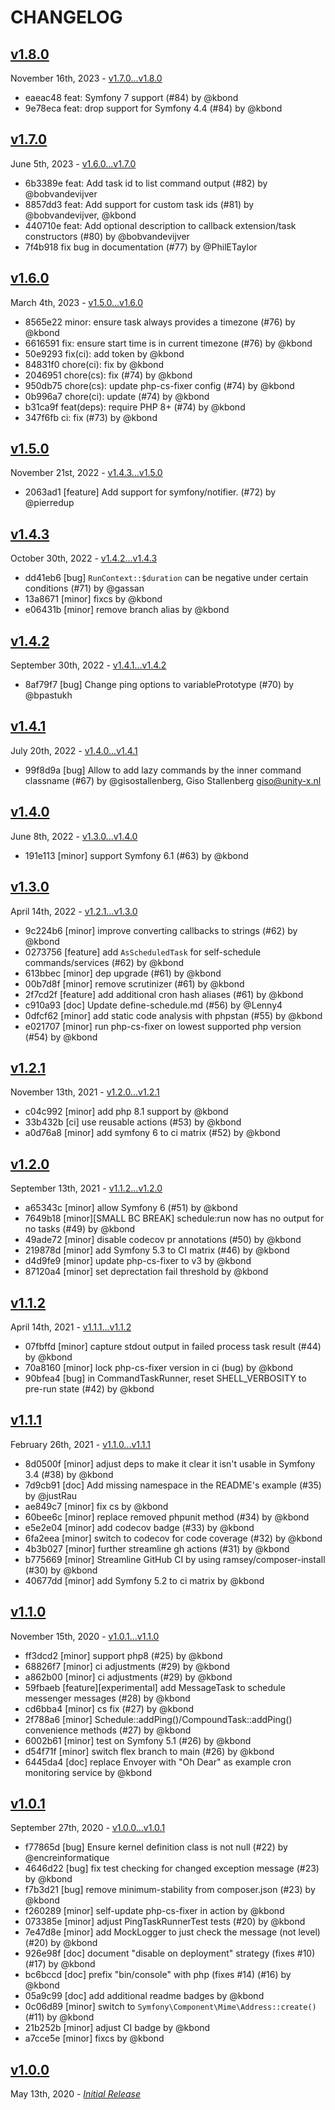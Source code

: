 # CHANGELOG

## [v1.8.0](https://github.com/zenstruck/schedule-bundle/releases/tag/v1.8.0)

November 16th, 2023 - [v1.7.0...v1.8.0](https://github.com/zenstruck/schedule-bundle/compare/v1.7.0...v1.8.0)

* eaeac48 feat: Symfony 7 support (#84) by @kbond
* 9e78eca feat: drop support for Symfony 4.4 (#84) by @kbond

## [v1.7.0](https://github.com/zenstruck/schedule-bundle/releases/tag/v1.7.0)

June 5th, 2023 - [v1.6.0...v1.7.0](https://github.com/zenstruck/schedule-bundle/compare/v1.6.0...v1.7.0)

* 6b3389e feat: Add task id to list command output (#82) by @bobvandevijver
* 8857dd3 feat: Add support for custom task ids (#81) by @bobvandevijver, @kbond
* 440710e feat: Add optional description to callback extension/task constructors (#80) by @bobvandevijver
* 7f4b918 fix bug in documentation (#77) by @PhilETaylor

## [v1.6.0](https://github.com/zenstruck/schedule-bundle/releases/tag/v1.6.0)

March 4th, 2023 - [v1.5.0...v1.6.0](https://github.com/zenstruck/schedule-bundle/compare/v1.5.0...v1.6.0)

* 8565e22 minor: ensure task always provides a timezone (#76) by @kbond
* 6616591 fix: ensure start time is in current timezone (#76) by @kbond
* 50e9293 fix(ci): add token by @kbond
* 84831f0 chore(ci): fix by @kbond
* 2046951 chore(cs): fix (#74) by @kbond
* 950db75 chore(cs): update php-cs-fixer config (#74) by @kbond
* 0b996a7 chore(ci): update (#74) by @kbond
* b31ca9f feat(deps): require PHP 8+ (#74) by @kbond
* 347f6fb ci: fix (#73) by @kbond

## [v1.5.0](https://github.com/zenstruck/schedule-bundle/releases/tag/v1.5.0)

November 21st, 2022 - [v1.4.3...v1.5.0](https://github.com/zenstruck/schedule-bundle/compare/v1.4.3...v1.5.0)

* 2063ad1 [feature] Add support for symfony/notifier. (#72) by @pierredup

## [v1.4.3](https://github.com/zenstruck/schedule-bundle/releases/tag/v1.4.3)

October 30th, 2022 - [v1.4.2...v1.4.3](https://github.com/zenstruck/schedule-bundle/compare/v1.4.2...v1.4.3)

* dd41eb6 [bug] `RunContext::$duration` can be negative under certain conditions (#71) by @gassan
* 13a8671 [minor] fixcs by @kbond
* e06431b [minor] remove branch alias by @kbond

## [v1.4.2](https://github.com/zenstruck/schedule-bundle/releases/tag/v1.4.2)

September 30th, 2022 - [v1.4.1...v1.4.2](https://github.com/zenstruck/schedule-bundle/compare/v1.4.1...v1.4.2)

* 8af79f7 [bug] Change ping options to variablePrototype (#70) by @bpastukh

## [v1.4.1](https://github.com/zenstruck/schedule-bundle/releases/tag/v1.4.1)

July 20th, 2022 - [v1.4.0...v1.4.1](https://github.com/zenstruck/schedule-bundle/compare/v1.4.0...v1.4.1)

* 99f8d9a [bug] Allow to add lazy commands by the inner command classname (#67) by @gisostallenberg, Giso Stallenberg <giso@unity-x.nl>

## [v1.4.0](https://github.com/zenstruck/schedule-bundle/releases/tag/v1.4.0)

June 8th, 2022 - [v1.3.0...v1.4.0](https://github.com/zenstruck/schedule-bundle/compare/v1.3.0...v1.4.0)

* 191e113 [minor] support Symfony 6.1 (#63) by @kbond

## [v1.3.0](https://github.com/zenstruck/schedule-bundle/releases/tag/v1.3.0)

April 14th, 2022 - [v1.2.1...v1.3.0](https://github.com/zenstruck/schedule-bundle/compare/v1.2.1...v1.3.0)

* 9c224b6 [minor] improve converting callbacks to strings (#62) by @kbond
* 0273756 [feature] add `AsScheduledTask` for self-schedule commands/services (#62) by @kbond
* 613bbec [minor] dep upgrade (#61) by @kbond
* 00b7d8f [minor] remove scrutinizer (#61) by @kbond
* 2f7cd2f [feature] add additional cron hash aliases (#61) by @kbond
* c910a93 [doc] Update define-schedule.md (#56) by @Lenny4
* 0dfcf62 [minor] add static code analysis with phpstan (#55) by @kbond
* e021707 [minor] run php-cs-fixer on lowest supported php version (#54) by @kbond

## [v1.2.1](https://github.com/zenstruck/schedule-bundle/releases/tag/v1.2.1)

November 13th, 2021 - [v1.2.0...v1.2.1](https://github.com/zenstruck/schedule-bundle/compare/v1.2.0...v1.2.1)

* c04c992 [minor] add php 8.1 support by @kbond
* 33b432b [ci] use reusable actions (#53) by @kbond
* a0d76a8 [minor] add symfony 6 to ci matrix (#52) by @kbond

## [v1.2.0](https://github.com/zenstruck/schedule-bundle/releases/tag/v1.2.0)

September 13th, 2021 - [v1.1.2...v1.2.0](https://github.com/zenstruck/schedule-bundle/compare/v1.1.2...v1.2.0)

* a65343c [minor] allow Symfony 6 (#51) by @kbond
* 7649b18 [minor][SMALL BC BREAK] schedule:run now has no output for no tasks (#49) by @kbond
* 49ade72 [minor] disable codecov pr annotations (#50) by @kbond
* 219878d [minor] add Symfony 5.3 to CI matrix (#46) by @kbond
* d4d9fe9 [minor] update php-cs-fixer to v3 by @kbond
* 87120a4 [minor] set deprectation fail threshold by @kbond

## [v1.1.2](https://github.com/zenstruck/schedule-bundle/releases/tag/v1.1.2)

April 14th, 2021 - [v1.1.1...v1.1.2](https://github.com/zenstruck/schedule-bundle/compare/v1.1.1...v1.1.2)

* 07fbffd [minor] capture stdout output in failed process task result (#44) by @kbond
* 70a8160 [minor] lock php-cs-fixer version in ci (bug) by @kbond
* 90bfea4 [bug] in CommandTaskRunner, reset SHELL_VERBOSITY to pre-run state (#42) by @kbond

## [v1.1.1](https://github.com/zenstruck/schedule-bundle/releases/tag/v1.1.1)

February 26th, 2021 - [v1.1.0...v1.1.1](https://github.com/zenstruck/schedule-bundle/compare/v1.1.0...v1.1.1)

* 8d0500f [minor] adjust deps to make it clear it isn't usable in Symfony 3.4 (#38) by @kbond
* 7d9cb91 [doc] Add missing namespace in the README's example (#35) by @justRau
* ae849c7 [minor] fix cs by @kbond
* 60bee6c [minor] replace removed phpunit method (#34) by @kbond
* e5e2e04 [minor] add codecov badge (#33) by @kbond
* 6fa2eea [minor] switch to codecov for code coverage (#32) by @kbond
* 4b3b027 [minor] further streamline gh actions (#31) by @kbond
* b775669 [minor] Streamline GitHub CI by using ramsey/composer-install (#30) by @kbond
* 40677dd [minor] add Symfony 5.2 to ci matrix by @kbond

## [v1.1.0](https://github.com/zenstruck/schedule-bundle/releases/tag/v1.1.0)

November 15th, 2020 - [v1.0.1...v1.1.0](https://github.com/zenstruck/schedule-bundle/compare/v1.0.1...v1.1.0)

* ff3dcd2 [minor] support php8 (#25) by @kbond
* 68826f7 [minor] ci adjustments (#29) by @kbond
* a862b00 [minor] ci adjustments (#29) by @kbond
* 59fbaeb [feature][experimental] add MessageTask to schedule messenger messages (#28) by @kbond
* cd6bba4 [minor] cs fix (#27) by @kbond
* 2f788a6 [minor] Schedule::addPing()/CompoundTask::addPing() convenience methods (#27) by @kbond
* 6002b61 [minor] test on Symfony 5.1 (#26) by @kbond
* d54f71f [minor] switch flex branch to main (#26) by @kbond
* 6445da4 [doc] replace Envoyer with "Oh Dear" as example cron monitoring service by @kbond

## [v1.0.1](https://github.com/zenstruck/schedule-bundle/releases/tag/v1.0.1)

September 27th, 2020 - [v1.0.0...v1.0.1](https://github.com/zenstruck/schedule-bundle/compare/v1.0.0...v1.0.1)

* f77865d [bug] Ensure kernel definition class is not null (#22) by @encreinformatique
* 4646d22 [bug] fix test checking for changed exception message (#23) by @kbond
* f7b3d21 [bug] remove minimum-stability from composer.json (#23) by @kbond
* f260289 [minor] self-update php-cs-fixer in action by @kbond
* 073385e [minor] adjust PingTaskRunnerTest tests (#20) by @kbond
* 7e47d8e [minor] add MockLogger to just check the message (not level) (#20) by @kbond
* 926e98f [doc] document "disable on deployment" strategy (fixes #10) (#17) by @kbond
* bc6bccd [doc] prefix "bin/console" with php (fixes #14) (#16) by @kbond
* 05a9c99 [doc] add additional readme badges by @kbond
* 0c06d89 [minor] switch to `Symfony\Component\Mime\Address::create()` (#11) by @kbond
* 21b252b [minor] adjust CI badge by @kbond
* a7cce5e [minor] fixcs by @kbond

## [v1.0.0](https://github.com/zenstruck/schedule-bundle/releases/tag/v1.0.0)

May 13th, 2020 - _[Initial Release](https://github.com/zenstruck/schedule-bundle/commits/v1.0.0)_
